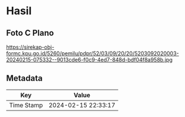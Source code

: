 # Hasil

## Foto C Plano

https://sirekap-obj-formc.kpu.go.id/5260/pemilu/pdpr/52/03/09/20/20/5203092020003-20240215-075332--9013cde6-f0c9-4ed7-848d-bdf04f8a958b.jpg


## Metadata

| Key        | Value               |
| ---------- | ------------------- |
| Time Stamp | 2024-02-15 22:33:17 |




